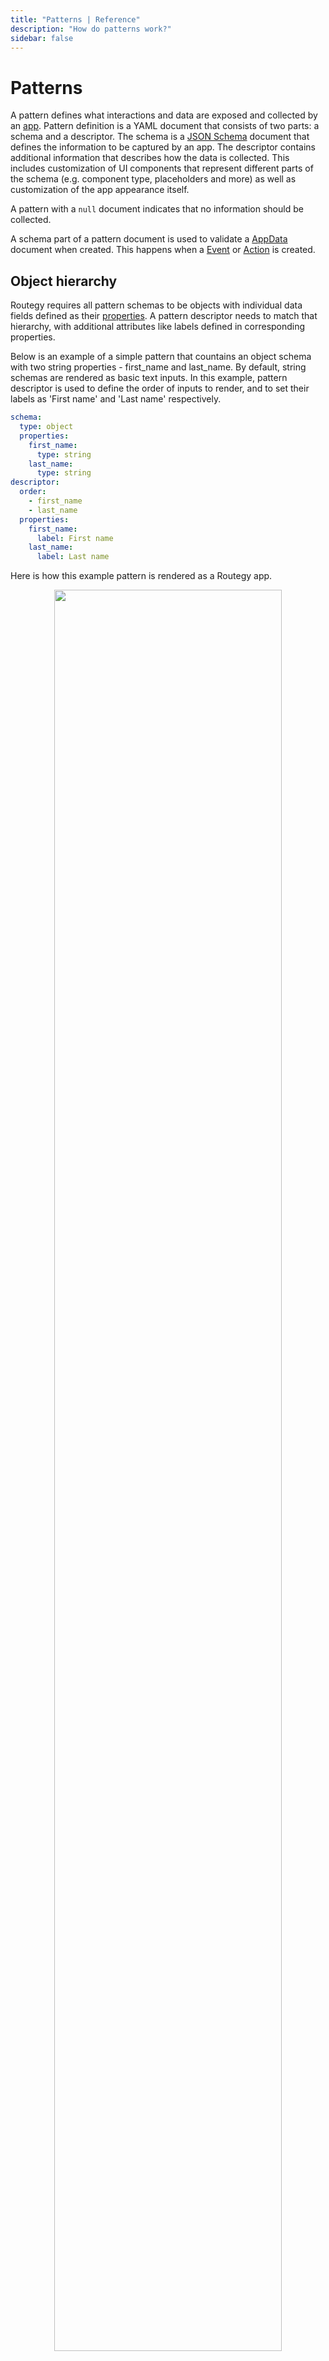 ```yaml
---
title: "Patterns | Reference"
description: "How do patterns work?"
sidebar: false
---
```


# Patterns

A pattern defines what interactions and data are exposed and collected by an [app](/reference/apps/). Pattern definition is a YAML document that consists of two parts: a schema and a descriptor. The schema is a [JSON Schema](https://json-schema.org/) document that defines the information to be captured by an app. The descriptor contains additional information that describes how the data is collected. This includes customization of UI components that represent different parts of the schema (e.g. component type, placeholders and more) as well as customization of the app appearance itself.

A pattern with a `null` document indicates that no information should be collected.

A schema part of a pattern document is used to validate a [AppData](/references/app-data/) document when created. This happens when a [Event](/references/events/) or [Action](/references/actions/) is created.


## Object hierarchy

Routegy requires all pattern schemas to be objects with individual data fields defined as their [properties](http://json-schema.org/understanding-json-schema/reference/object.html#properties). A pattern descriptor needs to match that hierarchy, with additional attributes like labels defined in corresponding properties.

Below is an example of a simple pattern that countains an object schema with two string properties - first_name and last_name. By default, string schemas are rendered as basic text inputs. In this example, pattern descriptor is used to define the order of inputs to render, and to set their labels as 'First name' and 'Last name' respectively.

```yaml
schema:
  type: object
  properties:
    first_name:
      type: string
    last_name:
      type: string
descriptor:
  order:
    - first_name
    - last_name
  properties:
    first_name:
      label: First name
    last_name:
      label: Last name
```
Here is how this example pattern is rendered as a Routegy app.

<p align="center">  <img src="/images/patterns/name-example-app-preview.png" width="85%">
</p>

## Text inputs

To render a text input, use a `string` schema property, and customize its appearance with `label` and `placeholder` attribute in a corresponding property in the descriptor. Example:

```yaml
schema:
  type: object
  properties:
    text:
      type: string
descriptor:
  properties:
    text:
      label: Text input
      attrs:
        placeholder: Input some text here
```

<p align="center">
  <img src="/images/patterns/examples/text-input-simple.png" width="75%">
</p>

### HTML input types

Use JSON schema `format`  property to redner various HTML types, and force a corresponding validation of the input value. Here is a list of format support today. 

| JSON schema format | HTML input type |
| ----------- | ----------- |
| date| date|
| date-time|datetime-local|
| email| email|
| time| time|
| uri| url|

Below is an example of a pattern that contains inputs of `email` and `date` types.

```yaml
schema:
  type: object
  properties:
    email:
      type: string
      format: email
    dob:
      type: string
      format: date
descriptor:
  properties:
    email:
      label: E-mail address
      attrs:
        placeholder: E.g. john.doe@email.org
    dob:
      label: Date of birth
```

<p align="center">
  <img src="/images/patterns/examples/text-input-formats.png" width="75%">
</p>

### Regular expressions

To render a text input with automatic validation against a regular expression pattern, set `pattern` property inside the schema to a desired RegEx pattern.

```yaml
schema:
  type: object
  properties:
    api_key:
      type: string
      pattern: '^[0-9a-zA-Z]{32}$'
descriptor:
  properties:
    api_key:
      label: API key
```

<p align="center">
  <img src="/images/patterns/examples/text-input-regex.png" width="75%">
</p>


### Passwords and other masked inputs

Masked text inputs can be helpful in collecting sensitive information like passwords. To render one, simply the `kind` property of that fields t `password` in the pattern descriptor.

```yaml
schema:
  type: object
  properties:
    comments:
      type: string
descriptor:
  properties:
    comments:
      kind: password
      label: Password
```

<p align="center">
  <img src="/images/patterns/examples/text-input-password.png" width="75%">
</p>

### Text area

To render a text input as a textarea, simply set `kind` to `textarea` in its descriptor.

```yaml
schema:
  type: object
  properties:
    comments:
      type: string
descriptor:
  properties:
    comments:
      kind: textarea
      label: Any comments?
```

<p align="center">
  <img src="/images/patterns/examples/text-input-textarea.png" width="75%">
</p>

### Number input

To render a number input with up and down buttons, define a schema of `input` or `number` type. Optionally, set `minimum` and `maximum` schema attributes to define the allowed range, and set a default value using the `default` attribute.

```yaml
schema:
  type: object
  properties:
    count:
      type: integer
      default: 5
      maximum: 10
      minimum: 1
descriptor:
  properties:
    count:
      label: Count
```

<p align="center">
  <img src="/images/patterns/examples/number-input.png" width="75%">
</p>


## Radio buttons

To render a group of radio buttons, define a schema with a list defined inside an `enum` attribute.

```yaml
schema:
  type: object
  properties:
    options:
      enum:
        - Option 1
        - Option 2
        - Option 3
      type: string
descriptor:
  properties:
    options:
      label: Choose one of the following
```

<p align="center">
  <img src="/images/patterns/examples/radio-buttons.png" width="75%">
</p>

### Custom labels

Labels for individual radio buttons can be customized using `items` property on the descriptor. This can be particularly helpful when schema `type` is different from `string` like. Here is an example of a schema with two radio boxes mapped to `true` and `false` boolean values, that are labeled as Yes and No respectively.

```yaml
schema:
  type: object
  properties:
    options:
      enum:
        - true
        - false
      type: boolean
descriptor:
  properties:
    options:
      items:
        'true':
          label: 'Yes'
        'false':
          label: 'No'
      label: What is your answer?
```

<p align="center">
  <img src="/images/patterns/examples/radio-buttons-custom-labels.png" width="75%">
</p>

## Select input

To render a dropdown select input, define a schema with a list of item defined inside an `enum` attribute, and set its kind to `list` in the descriptor.

```yaml
schema:
  type: object
  properties:
    options:
      enum:
        - Option 1
        - Option 2
        - Option 3
      type: string
descriptor:
  properties:
    options:
      label: Choose one of the following
      kind: list
```

<p align="center">
  <img src="/images/patterns/examples/select-input.png" width="75%">
</p>


## Single checkbox

To render a single checkbox, define a schema of `boolean` type.

```yaml
schema:
  type: object
  properties:
    checkbox:
      type: boolean
descriptor:
  properties:
    checkbox:
      label: Checkbox example
```

<p align="center">
  <img src="/images/patterns/examples/single-checkbox.png" width="75%">
</p>

## Multiple checkboxes

To render a group of checkboxes use `array` schema type, set its `uniqueItems` property to `true`, define a list of values using its `items` property.

```yaml
schema:
  type: object
  properties:
    checkboxes:
      type: array
      uniqueItems: true
      items:
        - type: string
          enum:
            - Option one
            - Another option
            - One more option
            - Last option
descriptor:
  properties:
    checkboxes:
      label: Select all that apply
```

<p align="center">
  <img src="/images/patterns/examples/multiple-checkboxes.png" width="75%">
</p>

## Tag input

Tag input is an input element for entering a list of string tags. To render one, define a schema of `array` type and set its kind in the descriptor to `tags`. Schema's `maxItems` attribute (optional) can be used to define a maxium number of tags that can be entered.

```yaml
schema:
  type: object
  properties:
    items:
      type: array
      maxItems: 10
descriptor:
  properties:
    items:
      kind: tags
      label: Items to refill
```

<p align="center">
  <img src="/images/patterns/examples/tag-input.png" width="75%">
</p>

## Star rating

To render a star rating widget, define a schema of `integer` or `number` type, and set its kind to `rating` in the descriptor. Use schemas `default` attribute to define the initial star selection.

```yaml
schema:
  type: object
  properties:
    experience:
      type: integer
      default: 4
descriptor:
  properties:
    experience:
      kind: rating
      label: How was your experience?

```

<p align="center">
  <img src="/images/patterns/examples/rating.png" width="75%">
</p>


## Relations

A pattern is made up of the following relations:

* [Workspace](/reference/workspaces/) (many-to-one)
* [AppData](/reference/app-data/) (one-to-many)
* [App](/reference/apps/) (one-to-many)
* [ActionType](/reference/action-types/) (one-to-many)

## Permissions

Patterns inherit permissions from their [Workspace](/reference/workspaces/) and its [Organization](/reference/organizations/). Read more about permission inheritance [here](/reference/permissions/).
